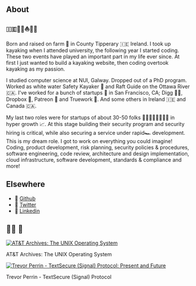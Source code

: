 ## About
### 🇮🇪👨‍💻⛵️🛶🥃
Born and raised on farm 🚜  in County Tipperary  🇮🇪 Ireland. I took up kayaking when I attended university, the following year I started coding. These two events have played an important part in my life ever since. At first I just wanted to build a kayaking website, then coding overtook kayaking as my passion.

I studied computer science at NUI, Galway. Dropped out of a PhD program. Worked as white water Safety Kayaker 🛶 and Raft Guide on the Ottawa River 🇨🇦. I've worked for a bunch of startups 🚀 in San Francisco, CA; Digg 👨‍💻, Dropbox 🔐, Patreon 🔐 and Truework 🔐. And some others in Ireland 🇮🇪 and Canada 🇨🇦.

My last two roles were for startups of about 30-50 folks 👨🏽‍💻👩🏿‍💻👩‍💻 in hyper growth 📈. At this stage building their security program and security hiring is critical, while also securing a service under rapid🏎 development. This is my dream role. I got to work on everything you could imagine! Coding, product development, risk planning, security policies & procedures, software engineering, code review, architecture and design implementation, cloud infrastructure, software development, standards & compliance and more!

## Elsewhere
- 🧪 [Github](https://github.com/seanieb/)
- 🦜 [Twitter](https://twitter.com/seanieb)
- 📄 [Linkedin](https://www.linkedin.com/in/seaniebyrne/)

## 👨‍💻 🎥

[![AT&T Archives: The UNIX Operating System](https://img.youtube.com/vi/tc4ROCJYbm0/3.jpg)](https://www.youtube.com/watch?v=tc4ROCJYbm0)

AT&T Archives: The UNIX Operating System

[![Trevor Perrin - TextSecure (Signal) Protocol: Present and Future](https://img.youtube.com/vi/7WnwSovjYMs/1.jpg)](https://www.youtube.com/watch?v=7WnwSovjYMs)

Trevor Perrin - TextSecure (Signal) Protocol


 
 
